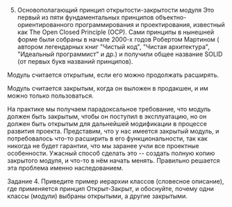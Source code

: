 5. Основополагающий принцип открытости-закрытости модуля
Это первый из пяти фундаментальных принципов объектно-ориентированного программирования и проектирования, известный как The Open Closed Principle (OCP). Сами принципы в нынешней форме были собраны в начале 2000-х годов Робертом Мартином ( автором легендарных книг "Чистый код", "Чистая архитектура", "Идеальный программист" и др.) и получили общее название SOLID (от первых букв названий принципов).

Модуль считается открытым, если его можно продолжать расширять.

Модуль считается закрытым, когда он выложен в продакшен, и им можно только пользоваться.

На практике мы получаем парадоксальное требование, что модуль должен быть закрытым, чтобы он поступил в эксплуатацию, но он должен быть открытым для дальнейшей модификации в процессе развития проекта. Представим, что у нас имеется закрытый модуль, и потребовалось что-то расширить в его функциональности, так как никогда не будет гарантии, что мы заранее учли все проектные особенности. Ужасный способ сделать это -- создать полную копию закрытого модуля, и что-то в нём начать менять. Правильно решается эта проблема именно наследованием.

Задание 4.
Приведите пример иерархии классов (словесное описание), где применяется принцип Открыт-Закрыт, и обоснуйте, почему одни классы (модули) выбраны открытыми, а другие закрытыми.
